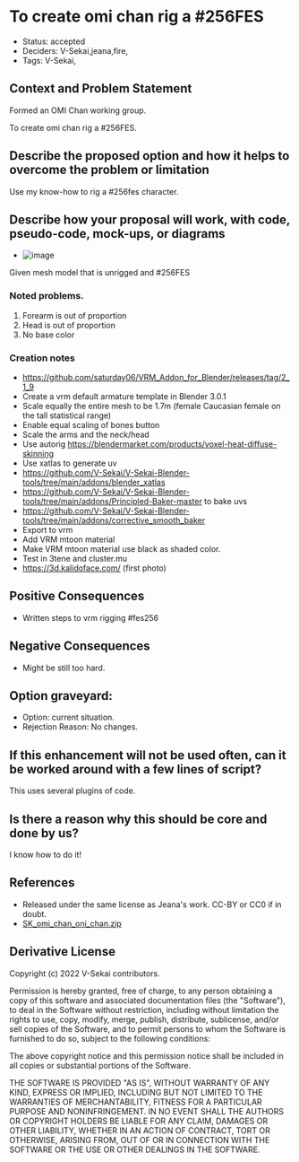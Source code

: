 # To create omi chan rig a \#256FES

- Status: accepted <!-- draft | rejected | accepted | deprecated | superseded by -->
- Deciders: V-Sekai,jeana,fire,
- Tags: V-Sekai,

## Context and Problem Statement

Formed an OMI Chan working group.

To create omi chan rig a \#256FES.

## Describe the proposed option and how it helps to overcome the problem or limitation

Use my know-how to rig a #256fes character.

## Describe how your proposal will work, with code, pseudo-code, mock-ups, or diagrams

- ![image](./attachments/154479017-731c36f2-b52b-45dc-9078-4de260c6c91f.png)

Given mesh model that is unrigged and #256FES

### Noted problems.

1. Forearm is out of proportion
2. Head is out of proportion
3. No base color

### Creation notes

- https://github.com/saturday06/VRM_Addon_for_Blender/releases/tag/2_1_9 
- Create a vrm default armature template in Blender 3.0.1
- Scale equally the entire mesh to be 1.7m (female Caucasian female on the tall statistical range)
- Enable equal scaling of bones button
- Scale the arms and the neck/head
- Use autorig https://blendermarket.com/products/voxel-heat-diffuse-skinning
- Use xatlas to generate uv
- https://github.com/V-Sekai/V-Sekai-Blender-tools/tree/main/addons/blender_xatlas
- https://github.com/V-Sekai/V-Sekai-Blender-tools/tree/main/addons/Principled-Baker-master to bake uvs
- https://github.com/V-Sekai/V-Sekai-Blender-tools/tree/main/addons/corrective_smooth_baker 
- Export to vrm
- Add VRM mtoon material
- Make VRM mtoon material use black as shaded color.
- Test in 3tene and cluster.mu
- https://3d.kalidoface.com/ (first photo)

## Positive Consequences <!-- optional -->

- Written steps to vrm rigging #fes256

## Negative Consequences <!-- optional -->

- Might be still too hard.

## Option graveyard: <!-- same as above -->

- Option: current situation.
- Rejection Reason: No changes.

## If this enhancement will not be used often, can it be worked around with a few lines of script?

This uses several plugins of code.

## Is there a reason why this should be core and done by us?

I know how to do it!

## References <!-- optional and numbers of links can vary -->

- Released under the same license as Jeana's work. CC-BY or CC0 if in doubt.
- [SK_omi_chan_oni_chan.zip](https://github.com/omigroup/omi-chan/files/8088502/SK_omi_chan_oni_chan.zip)

## Derivative License

Copyright (c) 2022 V-Sekai contributors.

Permission is hereby granted, free of charge, to any person obtaining a copy
of this software and associated documentation files (the "Software"), to deal
in the Software without restriction, including without limitation the rights
to use, copy, modify, merge, publish, distribute, sublicense, and/or sell
copies of the Software, and to permit persons to whom the Software is
furnished to do so, subject to the following conditions:

The above copyright notice and this permission notice shall be included in all
copies or substantial portions of the Software.

THE SOFTWARE IS PROVIDED "AS IS", WITHOUT WARRANTY OF ANY KIND, EXPRESS OR
IMPLIED, INCLUDING BUT NOT LIMITED TO THE WARRANTIES OF MERCHANTABILITY,
FITNESS FOR A PARTICULAR PURPOSE AND NONINFRINGEMENT. IN NO EVENT SHALL THE
AUTHORS OR COPYRIGHT HOLDERS BE LIABLE FOR ANY CLAIM, DAMAGES OR OTHER
LIABILITY, WHETHER IN AN ACTION OF CONTRACT, TORT OR OTHERWISE, ARISING FROM,
OUT OF OR IN CONNECTION WITH THE SOFTWARE OR THE USE OR OTHER DEALINGS IN THE
SOFTWARE.
